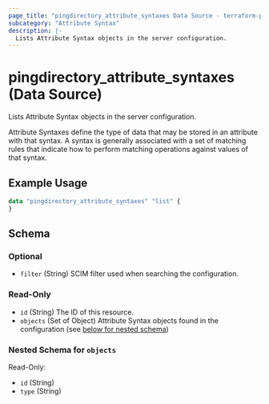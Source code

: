 ```yaml
---
page_title: "pingdirectory_attribute_syntaxes Data Source - terraform-provider-pingdirectory"
subcategory: "Attribute Syntax"
description: |-
  Lists Attribute Syntax objects in the server configuration.
---
```


# pingdirectory_attribute_syntaxes (Data Source)

Lists Attribute Syntax objects in the server configuration.

Attribute Syntaxes define the type of data that may be stored in an attribute with that syntax. A syntax is generally associated with a set of matching rules that indicate how to perform matching operations against values of that syntax.

## Example Usage

```terraform
data "pingdirectory_attribute_syntaxes" "list" {
}
```

<!-- schema generated by tfplugindocs -->
## Schema

### Optional

- `filter` (String) SCIM filter used when searching the configuration.

### Read-Only

- `id` (String) The ID of this resource.
- `objects` (Set of Object) Attribute Syntax objects found in the configuration (see [below for nested schema](#nestedatt--objects))

<a id="nestedatt--objects"></a>
### Nested Schema for `objects`

Read-Only:

- `id` (String)
- `type` (String)


